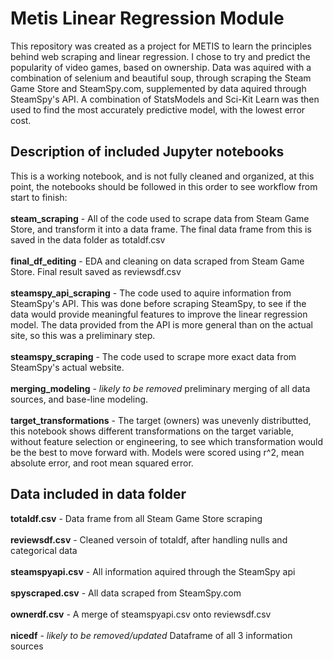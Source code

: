 # Metis Linear Regression Module
This repository was created as a project for METIS to learn the principles behind web scraping and linear regression. I chose to try and predict the popularity of video games, based on ownership. Data was aquired with a combination of selenium and beautiful soup, through scraping the Steam Game Store and SteamSpy.com, supplemented by data aquired through SteamSpy's API. A combination of StatsModels and Sci-Kit Learn was then used to find the most accurately predictive model, with the lowest error cost.  

## Description of included Jupyter notebooks
This is a working notebook, and is not fully cleaned and organized, at this point, the notebooks should be followed in this order to see workflow from start to finish:
<br>
<br>
<b>steam_scraping</b> - All of the code used to scrape data from Steam Game Store, and transform it into a data frame. The final data frame from this is saved in the data folder as totaldf.csv<br><br>
<b>final_df_editing</b> - EDA and cleaning on data scraped from Steam Game Store. Final result saved as reviewsdf.csv<br><br>
<b>steamspy_api_scraping</b> - The code used to aquire information from SteamSpy's API. This was done before scraping SteamSpy, to see if the data would provide meaningful features to improve the linear regression model. The data provided from the API is more general than on the actual site, so this was a preliminary step.<br><br>
<b>steamspy_scraping</b> - The code used to scrape more exact data from SteamSpy's actual website. <br><br>
<b>merging_modeling</b> - *likely to be removed* preliminary merging of all data sources, and base-line modeling.<br><br>
<b>target_transformations</b> - The target (owners) was unevenly distributted, this notebook shows different transformations on the target variable, without feature selection or engineering, to see which transformation would be the best to move forward with. Models were scored using r^2, mean absolute error, and root mean squared error.



## Data included in data folder

<b>totaldf.csv</b> - Data frame from all Steam Game Store scraping<br><br>
<b>reviewsdf.csv</b> - Cleaned versoin of totaldf, after handling nulls and categorical data<br><br>
<b>steamspyapi.csv</b> - All information aquired through the SteamSpy api<br><br>
<b>spyscraped.csv</b> - All data scraped from SteamSpy.com<br><br>
<b>ownerdf.csv</b> - A merge of steamspyapi.csv onto reviewsdf.csv<br><br>
<b>nicedf</b> - *likely to be removed/updated* Dataframe of all 3 information sources
